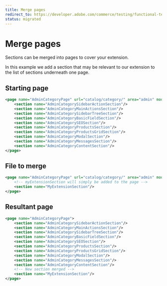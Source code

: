 ```yaml
---
title: Merge pages
redirect_to: https://developer.adobe.com/commerce/testing/functional-testing-framework/merge-points/merge-pages/
status: migrated
---
```


# Merge pages

Sections can be merged into pages to cover your extension.

In this example we add a section that may be relevant to our extension to the list of sections underneath one page.

## Starting page

```xml
<page name="AdminCategoryPage" url="catalog/category/" area="admin" module="Magento_Catalog">
    <section name="AdminCategorySidebarActionSection"/>
    <section name="AdminCategoryMainActionsSection"/>
    <section name="AdminCategorySidebarTreeSection"/>
    <section name="AdminCategoryBasicFieldSection"/>
    <section name="AdminCategorySEOSection"/>
    <section name="AdminCategoryProductsSection"/>
    <section name="AdminCategoryProductsGridSection"/>
    <section name="AdminCategoryModalSection"/>
    <section name="AdminCategoryMessagesSection"/>
    <section name="AdminCategoryContentSection"/>
</page>
```

## File to merge

```xml
<page name="AdminCategoryPage" url="catalog/category/" area="admin" module="Magento_Catalog">
    <!-- myExtensionSection will simply be added to the page -->
    <section name="MyExtensionSection"/>
</page>
```

## Resultant page

```xml
<page name="AdminCategoryPage">
    <section name="AdminCategorySidebarActionSection"/>
    <section name="AdminCategoryMainActionsSection"/>
    <section name="AdminCategorySidebarTreeSection"/>
    <section name="AdminCategoryBasicFieldSection"/>
    <section name="AdminCategorySEOSection"/>
    <section name="AdminCategoryProductsSection"/>
    <section name="AdminCategoryProductsGridSection"/>
    <section name="AdminCategoryModalSection"/>
    <section name="AdminCategoryMessagesSection"/>
    <section name="AdminCategoryContentSection"/>
    <!-- New section merged -->
    <section name="MyExtensionSection"/>
</page>
```